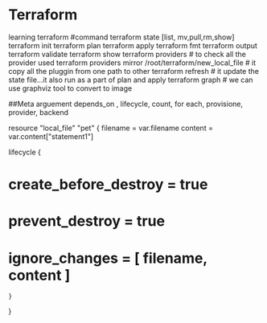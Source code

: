 # Terraform

learning terraform
#command
terraform state [list, mv,pull,rm,show]
terraform init
terraform plan
terraform apply
terraform fmt
terraform output
terraform validate
terraform show
terraform providers # to check all the provider used
terraform providers mirror /root/terraform/new_local_file # it copy all the pluggin from one path to other
terraform refresh # it update the state file...it also run as a part of plan and apply
terraform graph # we can use graphviz tool to convert to image

##Meta arguement
depends_on , lifecycle, count, for each, provisione, provider, backend

  <!-- lifecycle example -->

resource "local_file" "pet" {
filename = var.filename
content = var.content["statement1"]

lifecycle {

# create_before_destroy = true

# prevent_destroy = true

# ignore_changes = [ filename, content ]

    }

}
